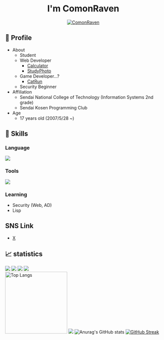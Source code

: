 <h1 align="center">I'm ComonRaven</h1>

<p align="center"> 
  <a href="https://github.com/ryo-ma/github-profile-trophy"><img src="https://github-profile-trophy.vercel.app/?username=ComonRaven&column=7&theme=onedark&margin-w=10&margin-h=10" alt="ComonRaven" /></a>
</p>

## 📝 Profile
- About
  - Student
  - Web Developer
    - [Calculator](https://github.com/ComonRaven/school_Calculator)
    - [StudyPhoto](https://github.com/ComonRaven/StudyPhoto)
  - Game Developer...?
    - [CatRun](https://github.com/ComonRaven/CatRun)
  - Security Beginner    
- Affiliation
  - Sendai National College of Technology (Information Systems 2nd grade)
  - Sendai Kosen Programming Club
- Age
  - 17 years old (2007/5/28 ~)

## 🌱 Skills
### Language
<img src="https://skillicons.dev/icons?i=py,c,cpp,html,css,js,php&theme=dark"/>

### Tools
<img src="https://skillicons.dev/icons?i=git,github,ubuntu,unity,vscode&theme=dark" />

### Learning
- Security (Web, AD)
- Lisp

## SNS Link 
- [X](https://x.com/1225_won)

## 📈 statistics
![](http://github-profile-summary-cards.vercel.app/api/cards/profile-details?username=ComonRaven&theme=github_dark)
![](http://github-profile-summary-cards.vercel.app/api/cards/productive-time?username=ComonRaven&theme=github_dark&utcOffset=9)
![](http://github-profile-summary-cards.vercel.app/api/cards/most-commit-language?username=ComonRaven&theme=github_dark)
![](src="https://github-readme-stats.vercel.app/api/top-langs/?username=ComonRaven&show_icons=true&theme=dark") <br />
<img alt="Top Langs" height="200px" src="https://github-readme-stats.vercel.app/api/top-langs/?username=ComonRaven&show_icons=true&theme=dark" />
![](http://github-profile-summary-cards.vercel.app/api/cards/repos-per-language?username=ComonRaven&theme=github_dark)
![Anurag's GitHub stats](https://github-readme-stats.vercel.app/api?username=ComonRaven&show_icons=true&theme=transparent)
[![GitHub Streak](https://streak-stats.demolab.com?user=void2610&theme=dark&hide_border=false&border_radius=8.3&date_format=%5BY.%5Dn.j)](https://git.io/streak-stats)
  

<!---
ComonRaven/ComonRaven is a ✨ special ✨ repository because its `README.md` (this file) appears on your GitHub profile.
You can click the Preview link to take a look at your changes.
--->

